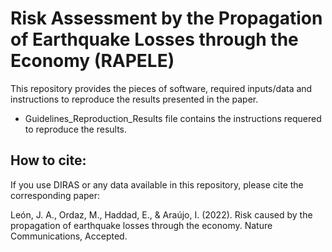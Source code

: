 # Risk Assessment by the Propagation of Earthquake Losses through the Economy (RAPELE)

This repository provides the pieces of software, required inputs/data and instructions to reproduce the results presented in the paper.   

* Guidelines_Reproduction_Results file contains the instructions requered to reproduce the results.

## How to cite:
If you use DIRAS or any data available in this repository, please cite the corresponding paper:

León, J. A., Ordaz, M., Haddad, E., & Araújo, I. (2022). Risk caused by the propagation of earthquake losses through the economy. Nature Communications, Accepted.
